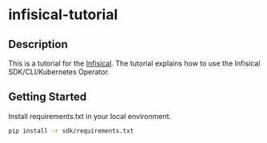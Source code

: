 # infisical-tutorial

## Description

This is a tutorial for the [Infisical](https://infisical.com/).
The tutorial explains how to use the Infisical SDK/CLI/Kubernetes Operator.

## Getting Started

Install requirements.txt in your local environment.

```bash
pip install -r sdk/requirements.txt
```
